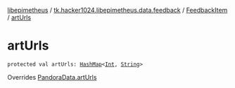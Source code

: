 [libepimetheus](../../index.md) / [tk.hacker1024.libepimetheus.data.feedback](../index.md) / [FeedbackItem](index.md) / [artUrls](./art-urls.md)

# artUrls

`protected val artUrls: `[`HashMap`](https://developer.android.com/reference/java/util/HashMap.html)`<`[`Int`](https://kotlinlang.org/api/latest/jvm/stdlib/kotlin/-int/index.html)`, `[`String`](https://kotlinlang.org/api/latest/jvm/stdlib/kotlin/-string/index.html)`>`

Overrides [PandoraData.artUrls](../../tk.hacker1024.libepimetheus.data/-pandora-data/art-urls.md)

